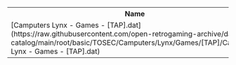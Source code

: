 <table>
<tr><th>Name</th><th>Size</th></tr>
<tr><td>
[Camputers Lynx - Games - [TAP].dat](https://raw.githubusercontent.com/open-retrogaming-archive/dat-catalog/main/root/basic/TOSEC/Camputers/Lynx/Games/[TAP]/Camputers Lynx - Games - [TAP].dat)
</td><td>21304</td></tr>
</table>
